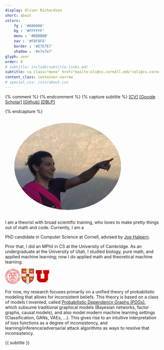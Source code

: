 ```yaml
---
display: Oliver Richardson
short: about
colors:
    fg : '#000000'
    bg : '#FFFFFF'
    menu : '#BBBBBB'
    nav : '#F8F8F8'
    border : '#E7E7E7'
    shadow : '#e7e7e7'
glyph: user
order: 0
# subtitle: include(subtitle-links.md)
subtitle: <a class="mono" href="mailto:oli@cs.cornell.edu">oli@cs.cornell.edu</a>
content_class: container-narrow
# special_css: /css/about.css
---
```


{% comment %}
{% endcomment %}
{% capture subtitle %}
[[CV]](/files/cv.pdf)
[[Google Scholar]](https://scholar.google.com/citations?user=5_yI4jIAAAAJ)
[[Github]](https://github.com/orichardson)
[[DBLP]](https://dblp.org/pid/281/7499.html)
<!-- [[Twitter]]()
[[Instagram]]() -->
{% endcapture %}

<div class="portrait">
<!-- ![portrait](/images/me-1.jpg) -->
<!-- <img src="/images/me-1-cropped.jpg" style="width:200px;float:right;margin-left:15px;border-radius:50%;"/> -->
<!-- <img src="/images/me-2-cropped.jpg" style="width:25vw; margin-left:15px;border-radius:50%;"/> -->
<!-- <img src="/images/me-3-cropped.jpg" style="width:350px;float:right;margin:15px;border-radius:50%;"/> -->
<!-- <img src="/images/me-3-cropped.jpg" style="width:350px;margin:15px;border-radius:50%;"/> -->
<img src="/images/me-3--crop2.jpg" style="width:350px;margin:15px;margin-left:30px;border-radius:50%;"/>
</div>

<!-- <div class="col-md-6 col-"> -->
<!-- <div style="width:55px;float:right;margin-left:15px;">
<img src="/images/theu.png" width=50px/>
<img src="/images/ucam.png" width=50px/>
<img src="/images/cornell-seal.png" width=50px/>
</div> -->

I am a theorist with broad scientific training, who loves to make pretty things out of math and code.
Currently, I am a 
<!-- fifth-year -->
PhD candidate in Computer Science at Cornell, advised by 
[Joe Halpern](http://www.cs.cornell.edu/home/halpern).
<!-- I am a theorist, but love to write code. -->
 <!-- with broad mathematical and scientific training. -->
Prior that, I did an MPhil in CS at the University of Cambridge.
As an undergraduate at the University of Utah,
I studied biology, pure math, and applied machine learning;
now I do applied math and theoretical machine learning.


<div>
<img src="/images/cornell-seal.png" height=50px/>
<img src="/images/ucam.png" height=50px/>
<img src="/images/theu.png" height=50px/>
</div>


<!-- I have broad interests and broad technical expertise. -->

For now, my research focuses primarily on a unified theory of probabilistic modeling that allows
for inconsistent beliefs. This theory is based on a class of models I invented, called
[Probabilistic Dependency Graphs (PDGs)](https://orichardson.github.io/pdg/), which
subsume traditional graphical models (Bayesian networks, factor graphs, causal models), and also model modern machine learning settings (Classification, GANs, VAEs, ...). 
This gives rise to an intuitive interpretation of loss functions as a degree of inconsistency, and learning/inference/adversarial attack algorithms as ways to resolve that inconsistency. 

<!-- Critically, PDGs can contain inconsistent probabilistic information, and that degree of inconsistency
turns out to be quite important. -->

{{ subtitle }}


